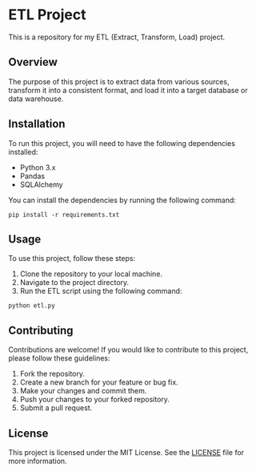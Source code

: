 # ETL Project

This is a repository for my ETL (Extract, Transform, Load) project. 

## Overview

The purpose of this project is to extract data from various sources, transform it into a consistent format, and load it into a target database or data warehouse. 

## Installation

To run this project, you will need to have the following dependencies installed:

- Python 3.x
- Pandas
- SQLAlchemy

You can install the dependencies by running the following command:

```
pip install -r requirements.txt
```

## Usage

To use this project, follow these steps:

1. Clone the repository to your local machine.
2. Navigate to the project directory.
3. Run the ETL script using the following command:

```
python etl.py
```

## Contributing

Contributions are welcome! If you would like to contribute to this project, please follow these guidelines:

1. Fork the repository.
2. Create a new branch for your feature or bug fix.
3. Make your changes and commit them.
4. Push your changes to your forked repository.
5. Submit a pull request.

## License

This project is licensed under the MIT License. See the [LICENSE](LICENSE) file for more information.
